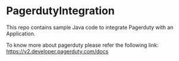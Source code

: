 # PagerdutyIntegration
This repo contains sample Java code to integrate Pagerduty with an Application.

To know more about pagerduty please refer the following link:
https://v2.developer.pagerduty.com/docs
